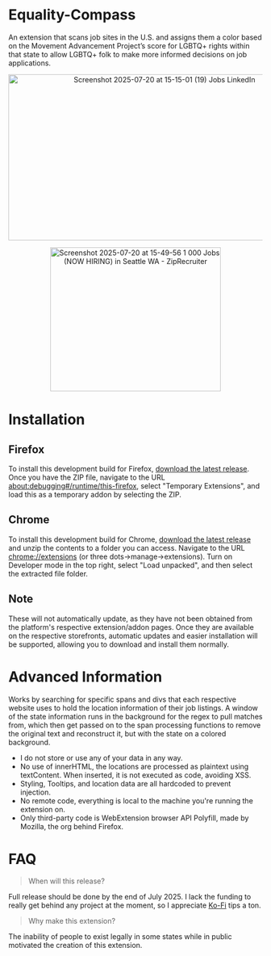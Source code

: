 # Equality-Compass
An extension that scans job sites in the U.S. and assigns them a color based on the Movement Advancement Project’s score for LGBTQ+ rights within that state to allow LGBTQ+ folk to make more informed decisions on job applications.

<p align = center><img width="603" height="329" alt="Screenshot 2025-07-20 at 15-15-01 (19) Jobs LinkedIn" src="https://github.com/user-attachments/assets/733a18b9-e6a0-4373-8665-44c082021b71" /></p>
<p align = center><img width="338" height="285" alt="Screenshot 2025-07-20 at 15-49-56 1 000 Jobs (NOW HIRING) in Seattle WA - ZipRecruiter" src="https://github.com/user-attachments/assets/cc433319-b298-4fc0-9572-bf8ac33955de" /></p>

# Installation

## Firefox
To install this development build for Firefox, [download the latest release](https://github.com/Kubia-Beta/Equality-Compass/releases/latest). Once you have the ZIP file, navigate to the URL [about:debugging#/runtime/this-firefox](about:debugging#/runtime/this-firefox), select "Temporary Extensions", and load this as a temporary addon by selecting the ZIP.

## Chrome
To install this development build for Chrome, [download the latest release](https://github.com/Kubia-Beta/Equality-Compass/releases/latest) and unzip the contents to a folder you can access. Navigate to the URL [chrome://extensions](chrome://extensions) (or three dots->manage->extensions). Turn on Developer mode in the top right, select "Load unpacked", and then select the extracted file folder.

## Note

These will not automatically update, as they have not been obtained from the platform's respective extension/addon pages. Once they are available on the respective storefronts, automatic updates and easier installation will be supported, allowing you to download and install them normally.


# Advanced Information
Works by searching for specific spans and divs that each respective website uses to hold the location information of their job listings. A window of the state information runs in the background for the regex to pull matches from, which then get passed on to the span processing functions to remove the original text and reconstruct it, but with the state on a colored background.

+ I do not store or use any of your data in any way.
+ No use of innerHTML, the locations are processed as plaintext using textContent. When inserted, it is not executed as code, avoiding XSS.
+ Styling, Tooltips, and location data are all hardcoded to prevent injection.
+ No remote code, everything is local to the machine you're running the extension on.
+ Only third-party code is WebExtension browser API Polyfill, made by Mozilla, the org behind Firefox.

# FAQ

> When will this release?

Full release should be done by the end of July 2025. I lack the funding to really get behind any project at the moment, so I appreciate [Ko-Fi](https://ko-fi.com/Q5Q41GXDPM) tips a ton.

> Why make this extension?

The inability of people to exist legally in some states while in public motivated the creation of this extension.
